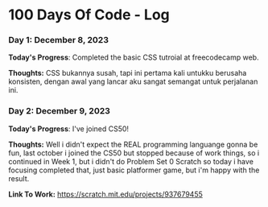 # 100 Days Of Code - Log

<!--### Day 0: February 30, 2016 (Example 1)
##### (delete me or comment me out)

**Today's Progress**: Fixed CSS, worked on canvas functionality for the app.

**Thoughts:** I really struggled with CSS, but, overall, I feel like I am slowly getting better at it. Canvas is still new for me, but I managed to figure out some basic functionality.

**Link to work:** [Calculator App](http://www.example.com)

### Day 0: February 30, 2016 (Example 2)
##### (delete me or comment me out)

**Today's Progress**: Fixed CSS, worked on canvas functionality for the app.

**Thoughts**: I really struggled with CSS, but, overall, I feel like I am slowly getting better at it. Canvas is still new for me, but I managed to figure out some basic functionality.

**Link(s) to work**: [Calculator App](http://www.example.com)


### Day 1: June 27, Monday

**Today's Progress**: I've gone through many exercises on FreeCodeCamp.

**Thoughts** I've recently started coding, and it's a great feeling when I finally solve an algorithm challenge after a lot of attempts and hours spent.

**Link(s) to work**
1. [Find the Longest Word in a String](https://www.freecodecamp.com/challenges/find-the-longest-word-in-a-string)
2. [Title Case a Sentence](https://www.freecodecamp.com/challenges/title-case-a-sentence) <-->

 ### Day 1: December 8, 2023 
 **Today's Progress**: Completed the basic CSS tutroial at freecodecamp web.

 **Thoughts:** CSS bukannya susah, tapi ini pertama kali untukku berusaha konsisten, dengan awal yang lancar aku sangat semangat untuk perjalanan ini.

 ### Day 2:  December 9, 2023
 **Today's Progress**: I've joined CS50!

 **Thoughts:** Well i didn't expect the REAL programming languange gonna be fun, last october i joined the CS50 but stopped because of work things, so i continued in Week 1, but i didn't do Problem Set 0 Scratch so today i have focusing completed that, just basic platformer game, but i'm happy with the result.

 **Link To Work:** https://scratch.mit.edu/projects/937679455
 

